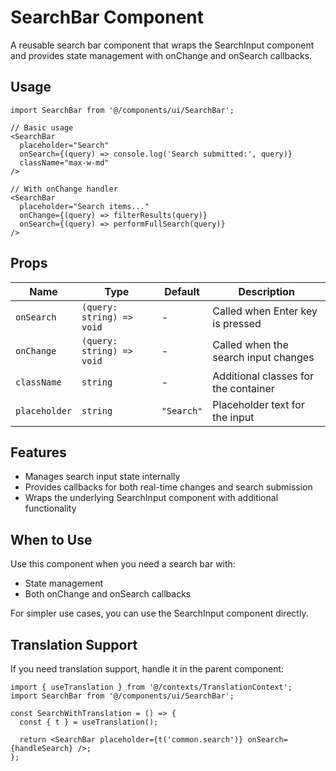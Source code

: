 # SearchBar Component

A reusable search bar component that wraps the SearchInput component and provides state management with onChange and onSearch callbacks.

## Usage

```tsx
import SearchBar from '@/components/ui/SearchBar';

// Basic usage
<SearchBar
  placeholder="Search"
  onSearch={(query) => console.log('Search submitted:', query)}
  className="max-w-md"
/>

// With onChange handler
<SearchBar
  placeholder="Search items..."
  onChange={(query) => filterResults(query)}
  onSearch={(query) => performFullSearch(query)}
/>
```

## Props

| Name          | Type                      | Default    | Description                          |
| ------------- | ------------------------- | ---------- | ------------------------------------ |
| `onSearch`    | `(query: string) => void` | -          | Called when Enter key is pressed     |
| `onChange`    | `(query: string) => void` | -          | Called when the search input changes |
| `className`   | `string`                  | -          | Additional classes for the container |
| `placeholder` | `string`                  | `"Search"` | Placeholder text for the input       |

## Features

- Manages search input state internally
- Provides callbacks for both real-time changes and search submission
- Wraps the underlying SearchInput component with additional functionality

## When to Use

Use this component when you need a search bar with:

- State management
- Both onChange and onSearch callbacks

For simpler use cases, you can use the SearchInput component directly.

## Translation Support

If you need translation support, handle it in the parent component:

```tsx
import { useTranslation } from '@/contexts/TranslationContext';
import SearchBar from '@/components/ui/SearchBar';

const SearchWithTranslation = () => {
  const { t } = useTranslation();

  return <SearchBar placeholder={t('common.search')} onSearch={handleSearch} />;
};
```
